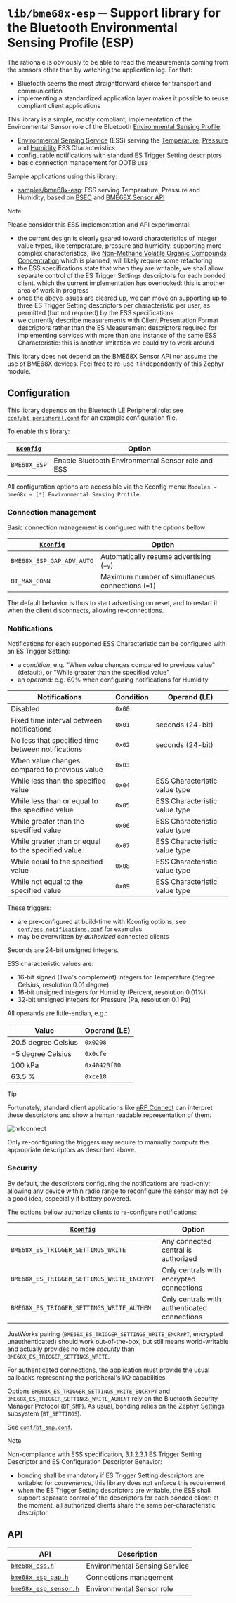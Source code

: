 # `lib/bme68x-esp` ─ Support library for the Bluetooth Environmental Sensing Profile (ESP)

The rationale is obviously to be able to read the measurements coming from the sensors other than by watching the application log. For that:
- Bluetooth seems the most straightforward choice for transport and communication
- implementing a standardized application layer makes it possible to reuse compliant client applications

This library is a simple, mostly compliant, implementation of the Environmental Sensor role of the Bluetooth [Environmental Sensing Profile]:
- [Environmental Sensing Service] (ESS) serving the [Temperature], [Pressure] and [Humidity] ESS Characteristics
- configurable notifications with standard ES Trigger Setting descriptors
- basic connection management for OOTB use

Sample applications using this library:

- [samples/bme68x-esp]: ESS serving Temperature, Pressure and Humidity, based on [BSEC] and [BME68X Sensor API]

> [!NOTE]
>
> Please consider this ESS implementation and API experimental:
> - the current design is clearly geared toward characteristics of integer value types,
>   like temperature, pressure and humidity: supporting more complex characteristics,
>   like [Non-Methane Volatile Organic Compounds Concentration] which is planned,
>   will likely require some refactoring
> - the ESS specifications state that when they are writable, we shall allow separate control of the ES Trigger Settings
>   descriptors for each bonded client, which the current implementation has overlooked: this is another area of work in progress
> - once the above issues are cleared up, we can move on supporting up to three ES Trigger Setting descriptors
>   per characteristic per user, as permitted (but not required) by the ESS specifications
> - we currently describe measurements with Client Presentation Format descriptors rather than the ES Measurement descriptors
>   required for implementing services with more than one instance of the same ESS Characteristic: this is another limitation
>   we could try to work around
>
> This library does not depend on the BME68X Sensor API nor assume the use of BME68X devices.
> Feel free to re-use it independently of this Zephyr module.

[Environmental Sensing Profile]: https://www.bluetooth.com/specifications/specs/environmental-sensing-profile-1-0/
[Environmental Sensing Service]: https://www.bluetooth.com/specifications/specs/environmental-sensing-service-1-0/
[Temperature]: https://btprodspecificationrefs.blob.core.windows.net/gatt-specification-supplement/GATT_Specification_Supplement.pdf#3.218.3
[Pressure]: https://btprodspecificationrefs.blob.core.windows.net/gatt-specification-supplement/GATT_Specification_Supplement.pdf#3.181.3
[Humidity]: https://btprodspecificationrefs.blob.core.windows.net/gatt-specification-supplement/GATT_Specification_Supplement.pdf#3.124.3
[samples/bme68x-esp]: /samples/bme68x-esp
[BSEC]: https://www.bosch-sensortec.com/software-tools/software/bme680-software-bsec/
[BME68X Sensor API]: https://github.com/boschsensortec/BME68x_SensorAPI
[Non-Methane Volatile Organic Compounds Concentration]: https://btprodspecificationrefs.blob.core.windows.net/gatt-specification-supplement/GATT_Specification_Supplement.pdf#3.162.3

## Configuration

This library depends on the Bluetooth LE Peripheral role: see [`conf/bt_peripheral.conf`] for an example configuration file.

To enable this library:

| [`Kconfig`]  | Option                                             |
|--------------|----------------------------------------------------|
| `BME68X_ESP` | Enable Bluetooth Environmental Sensor role and ESS |

All configuration options are accessible via the Kconfig menu: `Modules → bme68x → [*] Environmental Sensing Profile`.

[`conf/bt_peripheral.conf`]: conf/bt_peripheral.conf

### Connection management

Basic connection management is configured with the options bellow:

| [`Kconfig`]               | Option                                            |
|---------------------------|---------------------------------------------------|
| `BME68X_ESP_GAP_ADV_AUTO` | Automatically resume advertising (`=y`)           |
| `BT_MAX_CONN`             | Maximum number of simultaneous connections (`=1`) |

The default behavior is thus to start advertising on reset, and to restart it when the client disconnects, allowing re-connections.

### Notifications

Notifications for each supported ESS Characteristic can be configured with an ES Trigger Setting:

- a *condition*, e.g. "When value changes compared to previous value" (default), or "While greater than the specified value"
- an *operand*: e.g. 60% when configuring notifications for Humidity

| Notifications                                      | Condition | Operand   (LE)                |
|----------------------------------------------------|-----------|-------------------------------|
| Disabled                                           | `0x00`    |                               |
| Fixed time interval between notifications          | `0x01`    | seconds (24-bit)              |
| No less that specified time between notifications  | `0x02`    | seconds (24-bit)              |
| When value changes compared to previous value      | `0x03`    |                               |
| While less than the specified value                | `0x04`    | ESS Characteristic value type |
| While less than or equal to the specified value    | `0x05`    | ESS Characteristic value type |
| While greater than the specified value             | `0x06`    | ESS Characteristic value type |
| While greater than or equal to the specified value | `0x07`    | ESS Characteristic value type |
| While equal to the specified value                 | `0x08`    | ESS Characteristic value type |
| While not equal to the specified value             | `0x09`    | ESS Characteristic value type |

These triggers:
- are pre-configured at build-time with Kconfig options, see [`conf/ess_notifications.conf`] for examples
- may be overwritten by *authorized* connected clients

Seconds are 24-bit unsigned integers.

ESS characteristic values are:
- 16-bit signed (Two's complement) integers for Temperature (degree Celsius, resolution 0.01 degree)
- 16-bit unsigned integers for Humidity (Percent, resolution 0.01%)
- 32-bit unsigned integers for Pressure (Pa, resolution 0.1 Pa)

All operands are little-endian, e.g.:

| Value               | Operand (LE) |
|---------------------|--------------|
| 20.5 degree Celsius | `0x0208`     |
| -5 degree Celsius   | `0x0cfe`     |
| 100 kPa             | `0x40420f00` |
| 63.5 %              | `0xce18`     |

> [!TIP]
>
> Fortunately, standard client applications like [nRF Connect] can interpret these descriptors
> and show a human readable representation of them.
>
> ![nrfconnect](nrfconnect.png)
>
> Only re-configuring the triggers may require to manually *compute* the appropriate descriptors as described above.

[`Kconfig`]: Kconfig
[`conf/ess_notifications.conf`]: conf/ess_notifications.conf
[nRF Connect]: https://play.google.com/store/apps/details?id=no.nordicsemi.android.mcp

### Security

By default, the descriptors configuring the notifications are read-only: allowing any device within radio range to reconfigure the sensor may not be a good idea, especially if battery powered.

The options bellow authorize clients to re-configure notifications:

| [`Kconfig`]                                | Option                                       |
|--------------------------------------------|----------------------------------------------|
| `BME68X_ES_TRIGGER_SETTINGS_WRITE`         | Any connected central is authorized          |
| `BME68X_ES_TRIGGER_SETTINGS_WRITE_ENCRYPT` | Only centrals with encrypted connections     |
| `BME68X_ES_TRIGGER_SETTINGS_WRITE_AUTHEN`  | Only centrals with authenticated connections |

JustWorks pairing (`BME68X_ES_TRIGGER_SETTINGS_WRITE_ENCRYPT`, encrypted unauthenticated) should work out-of-the-box, but still means world-writable and actually provides no more *security* than `BME68X_ES_TRIGGER_SETTINGS_WRITE`.

For authenticated connections, the application must provide the usual callbacks representing the peripheral's I/O capabilities.

Options `BME68X_ES_TRIGGER_SETTINGS_WRITE_ENCRYPT` and `BME68X_ES_TRIGGER_SETTINGS_WRITE_AUHENT` rely on the Bluetooth Security Manager Protocol (`BT_SMP`).
As usual, bonding relies on the Zephyr [Settings] subsystem (`BT_SETTINGS`).

See [`conf/bt_smp.conf`].

> [!NOTE]
>
> Non-compliance with ESS specification, 3.1.2.3.1 ES Trigger Setting Descriptor and ES Configuration Descriptor Behavior:
> - bonding shall be mandatory if ES Trigger Setting descriptors are writable: for *convenience*, this library does not enforce this requirement
> - when the ES Trigger Setting descriptors are writable, the ESS shall support separate control of the descriptors for each bonded client: at the moment, all authorized clients share the same per-characteristic descriptor

[Settings]: https://docs.zephyrproject.org/latest/services/storage/settings/
[`conf/bt_smp.conf`]: conf/bt_smp.conf

## API

| API                     | Description                   |
|-------------------------|-------------------------------|
| [`bme68x_ess.h`]        | Environmental Sensing Service |
| [`bme68x_esp_gap.h`]    | Connections management        |
| [`bme68x_esp_sensor.h`] | Environmental Sensor role     |

[`bme68x_ess.h`]: include/bme68x_ess.h
[`bme68x_esp_gap.h`]: include/bme68x_esp_gap.h
[`bme68x_esp_sensor.h`]: include/bme68x_esp_sensor.h
